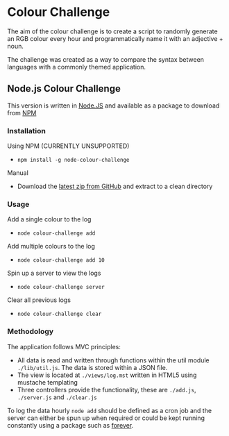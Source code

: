 # Colour Challenge

The aim of the colour challenge is to create a script to randomly generate an RGB colour every hour and programmatically name it with an adjective + noun.

The challenge was created as a way to compare the syntax between languages with a commonly themed application.

## Node.js Colour Challenge

This version is written in [Node.JS](http://nodejs.org/) and available as a package to download from [NPM](https://www.npmjs.com/)

### Installation

Using NPM (CURRENTLY UNSUPPORTED)

- `npm install -g node-colour-challenge`

Manual

- Download the [latest zip from GitHub](https://github.com/StudioLE/node-colour-challenge/archive/master.zip) and extract to a clean directory

### Usage

Add a single colour to the log

- `node colour-challenge add`

Add multiple colours to the log

- `node colour-challenge add 10`

Spin up a server to view the logs

- `node colour-challenge server`

Clear all previous logs

- `node colour-challenge clear`

### Methodology

The application follows MVC principles:

- All data is read and written through functions within the util module `./lib/util.js`. The data is stored within a JSON file.
- The view is located at `./views/log.mst` written in HTML5 using mustache templating
- Three controllers provide the functionality, these are `./add.js`, `./server.js` and `./clear.js`

To log the data hourly `node add` should be defined as a cron job and the server can either be spun up when required or could be kept running constantly using a package such as [forever](https://github.com/foreverjs/forever).
